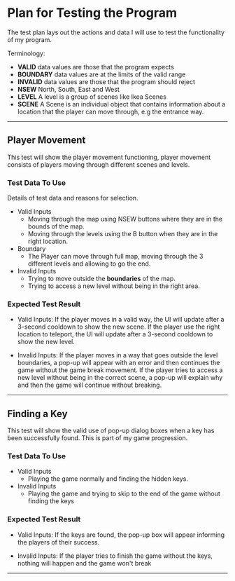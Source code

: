 # Plan for Testing the Program

The test plan lays out the actions and data I will use to test the functionality of my program.

Terminology:

- **VALID** data values are those that the program expects
- **BOUNDARY** data values are at the limits of the valid range
- **INVALID** data values are those that the program should reject
- **NSEW** North, South, East and West
- **LEVEL** A level is a group of scenes like Ikea Scenes
- **SCENE** A Scene is an individual object that contains information about a location that the player can move through,
e.g the entrance way.

---

## Player Movement

This test will show the player movement functioning, player movement consists of players moving through different scenes
and levels.

### Test Data To Use

Details of test data and reasons for selection.

- Valid Inputs
  - Moving through the map using NSEW buttons where they are in the bounds of the map.
  - Moving through the levels using the B button when they are in the right location.
- Boundary
  - The Player can move through full map, moving through the 3 different levels and allowing to go the end.
- Invalid Inputs
  - Trying to move outside the **boundaries** of the map.
  - Trying to access a new level without being in the right area.

### Expected Test Result

- Valid Inputs: If the player moves in a valid way, the UI will update after a 3-second cooldown to show the new scene.
If the player use the right location to teleport, the UI will update after a 3-second cooldown to show the new level.

- Invalid Inputs: If the player moves in a way that goes outside the level boundaries, a pop-up will appear with an error
and then continues the game without the game break movement. If the player tries to access a new level without being in 
the correct scene, a pop-up will explain why and then the game will continue without breaking.

---

## Finding a Key

This test will show the valid use of pop-up dialog boxes when a key has been successfully found. This is part of my game
progression.


### Test Data To Use

- Valid Inputs
  - Playing the game normally and finding the hidden keys.
- Invalid Inputs
  - Playing the game and trying to skip to the end of the game without finding the keys

### Expected Test Result

- Valid Inputs: If the keys are found, the pop-up box will appear informing the players of their success.

- Invalid Inputs: If the player tries to finish the game without the keys, nothing will happen and the game won't break

---


